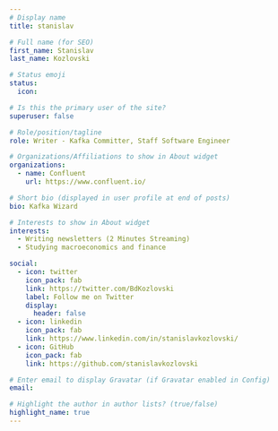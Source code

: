 ```yaml
---
# Display name
title: stanislav

# Full name (for SEO)
first_name: Stanislav
last_name: Kozlovski

# Status emoji
status:
  icon: 

# Is this the primary user of the site?
superuser: false

# Role/position/tagline
role: Writer - Kafka Committer, Staff Software Engineer

# Organizations/Affiliations to show in About widget
organizations:
  - name: Confluent
    url: https://www.confluent.io/

# Short bio (displayed in user profile at end of posts)
bio: Kafka Wizard

# Interests to show in About widget
interests:
  - Writing newsletters (2 Minutes Streaming)
  - Studying macroeconomics and finance

social:
  - icon: twitter
    icon_pack: fab
    link: https://twitter.com/BdKozlovski
    label: Follow me on Twitter
    display:
      header: false
  - icon: linkedin
    icon_pack: fab
    link: https://www.linkedin.com/in/stanislavkozlovski/
  - icon: GitHub
    icon_pack: fab
    link: https://github.com/stanislavkozlovski

# Enter email to display Gravatar (if Gravatar enabled in Config)
email: 

# Highlight the author in author lists? (true/false)
highlight_name: true
---
```

